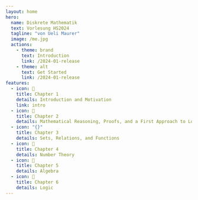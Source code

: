 ```yaml
---
layout: home
hero:
  name: Diskrete Mathematik
  text: Vorlesung HS2024
  tagline: "von Ueli Maurer"
  image: /me.jpg
  actions:
    - theme: brand
      text: Introduction
      link: /2024-01-release
    - theme: alt
      text: Get Started
      link: /2024-01-release
features:
  - icon: 🎯
    title: Chapter 1
    details: Introduction and Motivation
    link: intro
  - icon: 🔮
    title: Chapter 2
    details: Mathematical Reasoning, Proofs, and a First Approach to Logic
  - icon: "{}"
    title: Chapter 3
    details: Sets, Relations, and Functions
  - icon: 🔢
    title: Chapter 4
    details: Number Theory
  - icon: 🧮
    title: Chapter 5
    details: Algebra
  - icon: 🧠
    title: Chapter 6
    details: Logic
---
```

